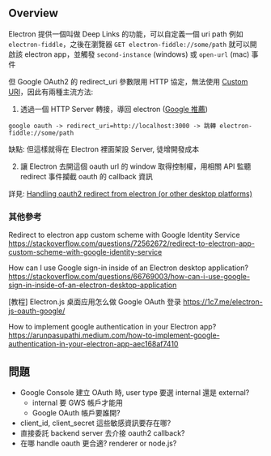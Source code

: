 ## Overview

Electron 提供一個叫做 Deep Links 的功能，可以自定義一個 uri path 例如 `electron-fiddle`，之後在瀏覽器 `GET electron-fiddle://some/path` 就可以開啟該 electron app，並觸發 `second-instance` (windows) 或 `open-url` (mac) 事件

但 Google OAuth2 的 redirect_uri 參數限用 HTTP 協定，無法使用 [Custom URI](https://developers.google.com/identity/protocols/oauth2/native-app#redirect-uri_custom-scheme)，因此有兩種主流方法:

1. 透過一個 HTTP Server 轉接，導回 electron ([Google 推薦](https://developers.google.com/identity/protocols/oauth2/native-app#redirect-uri_loopback))

```
google oauth -> redirect_uri=http://localhost:3000 -> 跳轉 electron-fiddle://some/path
```

缺點: 但這樣就得在 Electron 裡面架設 Server, 徒增開發成本

2. 讓 Electron 去開這個 oauth url 的 window 取得控制權，用相關 API 監聽 redirect 事件攔截 oauth 的 callback 資訊

詳見: [Handling oauth2 redirect from electron (or other desktop platforms)](https://stackoverflow.com/questions/37546656/handling-oauth2-redirect-from-electron-or-other-desktop-platforms)


### 其他參考
Redirect to electron app custom scheme with Google Identity Service
https://stackoverflow.com/questions/72562672/redirect-to-electron-app-custom-scheme-with-google-identity-service

How can I use Google sign-in inside of an Electron desktop application?
https://stackoverflow.com/questions/66769003/how-can-i-use-google-sign-in-inside-of-an-electron-desktop-application

[教程] Electron.js 桌面应用怎么做 Google OAuth 登录
https://1c7.me/electron-js-oauth-google/

How to implement google authentication in your Electron app?
https://arunpasupathi.medium.com/how-to-implement-google-authentication-in-your-electron-app-aec168af7410

## 問題

- Google Console 建立 OAuth 時, user type 要選 internal 還是 external?
  - internal 要 GWS 帳戶才能用
  - Google OAuth 帳戶要誰開?
- client_id, client_secret 這些敏感資訊要存在哪?
- 直接委託 backend server 去介接 oauth2 callback?
- 在哪 handle oauth 更合適? renderer or node.js?

